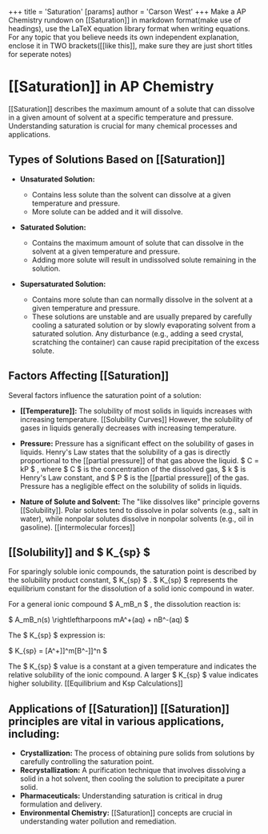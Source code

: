 +++
 title = 'Saturation'
[params]
	author = 'Carson West'
+++
Make a AP Chemistry rundown on [[Saturation]]  in markdown format(make use of headings), use the LaTeX equation library format when writing equations. For any topic that you believe needs its own independent explanation, enclose it in TWO brackets([[like this]], make sure they are just short titles for seperate notes)

# [[Saturation]] in AP Chemistry
 [[Saturation]] describes the maximum amount of a solute that can dissolve in a given amount of solvent at a specific temperature and pressure.  Understanding saturation is crucial for many chemical processes and applications.

## Types of Solutions Based on [[Saturation]] 
* **Unsaturated Solution:** 
	* Contains less solute than the solvent can dissolve at a given temperature and pressure.  
	* More solute can be added and it will dissolve.

* **Saturated Solution:** 
	* Contains the maximum amount of solute that can dissolve in the solvent at a given temperature and pressure.
	* Adding more solute will result in undissolved solute remaining in the solution.

* **Supersaturated Solution:** 
	* Contains more solute than can normally dissolve in the solvent at a given temperature and pressure. 
	* These solutions are unstable and are usually prepared by carefully cooling a saturated solution or by slowly evaporating solvent from a saturated solution.  Any disturbance (e.g., adding a seed crystal, scratching the container) can cause rapid precipitation of the excess solute.


## Factors Affecting [[Saturation]] 
Several factors influence the saturation point of a solution:

* **[[Temperature]]:**  The solubility of most solids in liquids increases with increasing temperature. [[Solubility Curves]] However, the solubility of gases in liquids generally decreases with increasing temperature.

* **Pressure:** Pressure has a significant effect on the solubility of gases in liquids.  Henry's Law states that the solubility of a gas is directly proportional to the [[partial pressure]] of that gas above the liquid.   $ C = kP $ , where  $ C $  is the concentration of the dissolved gas,  $ k $  is Henry's Law constant, and  $ P $  is the [[partial pressure]] of the gas.  Pressure has a negligible effect on the solubility of solids in liquids.

* **Nature of Solute and Solvent:**  The "like dissolves like" principle governs [[Solubility]]. Polar solutes tend to dissolve in polar solvents (e.g., salt in water), while nonpolar solutes dissolve in nonpolar solvents (e.g., oil in gasoline).  [[intermolecular forces]]


## [[Solubility]] and  $ K_{sp} $ 

For sparingly soluble ionic compounds, the saturation point is described by the solubility product constant,  $ K_{sp} $ .   $ K_{sp} $  represents the equilibrium constant for the dissolution of a solid ionic compound in water.

For a general ionic compound  $ A_mB_n $ , the dissolution reaction is:

 $ A_mB_n(s) \rightleftharpoons mA^+(aq) + nB^-(aq) $ 

The  $ K_{sp} $  expression is:

 $ K_{sp} = [A^+]]^m[B^-]]^n $ 

The  $ K_{sp} $  value is a constant at a given temperature and indicates the relative solubility of the ionic compound. A larger  $ K_{sp} $  value indicates higher solubility.  [[Equilibrium and Ksp Calculations]]


## Applications of [[Saturation]]  [[Saturation]] principles are vital in various applications, including:

* **Crystallization:**  The process of obtaining pure solids from solutions by carefully controlling the saturation point.
* **Recrystallization:** A purification technique that involves dissolving a solid in a hot solvent, then cooling the solution to precipitate a purer solid.
* **Pharmaceuticals:**  Understanding saturation is critical in drug formulation and delivery.
* **Environmental Chemistry:**  [[Saturation]] concepts are crucial in understanding water pollution and remediation.

